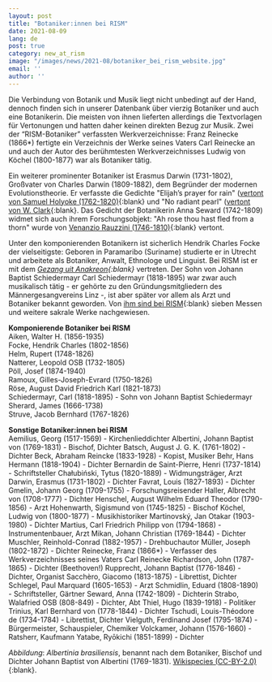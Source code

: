```yaml
---
layout: post
title: "Botaniker:innen bei RISM"
date: 2021-08-09
lang: de
post: true
category: new_at_rism
image: "/images/news/2021-08/botaniker_bei_rism_website.jpg"
email: ''
author: ''
---
```


Die Verbindung von Botanik und Musik liegt nicht unbedingt auf der Hand, dennoch finden sich in unserer Datenbank über vierzig Botaniker und auch eine Botanikerin. Die meisten von ihnen lieferten allerdings die Textvorlagen für Vertonungen und hatten daher keinen direkten Bezug zur Musik. Zwei der “RISM-Botaniker” verfassten Werkverzeichnisse: Franz Reinecke (1866*) fertigte ein Verzeichnis der Werke seines Vaters Carl Reinecke an und auch der Autor des berühmtesten Werkverzeichnisses Ludwig von Köchel (1800-1877) war als Botaniker tätig.  

Ein weiterer prominenter Botaniker ist Erasmus Darwin (1731-1802), Großvater von Charles Darwin (1809-1882), dem Begründer der modernen Evolutionstheorie. Er verfasste die Gedichte "Elijah’s prayer for rain" ([vertont von Samuel Holyoke (1762-1820)](https://opac.rism.info/search?id=900007121&View=rism){:blank} und "No radiant pearl" ([vertont von W. Clark](https://opac.rism.info/search?id=112776&View=rism){:blank}. Das Gedicht der Botanikerin Anna Seward (1742-1809) widmet sich auch ihrem Forschungsobjekt: "Ah rose thou hast fled from a thorn" wurde von [Venanzio Rauzzini (1746-1810)](https://opac.rism.info/search?id=128831&View=rism){:blank} vertont.  

Unter den komponierenden Botanikern ist sicherlich Hendrik Charles Focke der vielseitigste: Geboren in Paramaribo (Suriname) studierte er in Utrecht und arbeitete als Botaniker, Anwalt, Ethnologe und Linguist. Bei RISM ist er mit dem _[Gezang uit Anakreon](https://opac.rism.info/search?id=1001107344&View=rism){:blank}_ vertreten. Der Sohn von Johann Baptist Schiedermayr Carl Schiedermayr (1818-1895) war zwar auch musikalisch tätig - er gehörte zu den Gründungsmitgliedern des Männergesangvereins Linz -, ist aber später vor allem als Arzt und Botaniker bekannt geworden. Von [ihm sind bei RISM](https://opac.rism.info/search?View=rism&author=%22Schiedermayr,%20Carl%22){:blank} sieben Messen und weitere sakrale Werke nachgewiesen.  

**Komponierende Botaniker bei RISM**  
Aiken, Walter H. (1856-1935)  
Focke, Hendrik Charles (1802-1856)  
Helm, Rupert (1748-1826)  
Natterer, Leopold OSB (1732-1805)  
Pöll, Josef (1874-1940)  
Ramoux, Gilles-Joseph-Evrard (1750-1826)  
Röse, August David Friedrich Karl (1821-1873)  
Schiedermayr, Carl (1818-1895) - Sohn von Johann Baptist Schiedermayr  
Sherard, James (1666-1738)  
Struve, Jacob Bernhard (1767-1826)  

**Sonstige Botaniker:innen bei RISM**  
Aemilius, Georg (1517-1569) - Kirchenlieddichter
Albertini, Johann Baptist von (1769-1831) - Bischof, Dichter
Batsch, August J. G. K. (1761-1802) - Dichter
Beck, Abraham Reincke (1833-1928) - Kopist, Musiker
Behr, Hans Hermann (1818-1904) - Dichter
Bernardin de Saint-Pierre, Henri (1737-1814) - Schriftsteller
Chałubiński, Tytus (1820-1889) - Widmungsträger, Arzt
Darwin, Erasmus (1731-1802) - Dichter
Favrat, Louis (1827-1893) - Dichter
Gmelin, Johann Georg (1709-1755) - Forschungsreisender
Haller, Albrecht von (1708-1777) - Dichter
Henschel, August Wilhelm Eduard Theodor (1790-1856) - Arzt
Hohenwarth, Sigismund von (1745-1825) - Bischof
Köchel, Ludwig von (1800-1877) - Musikhistoriker
Martinovský, Jan Otakar (1903-1980) - Dichter
Martius, Carl Friedrich Philipp von (1794-1868) - Instrumentenbauer, Arzt
Mikan, Johann Christian (1769-1844) - Dichter
Muschler, Reinhold-Conrad (1882-1957) - Drehbuchautor
Müller, Joseph (1802-1872) - Dichter
Reinecke, Franz (1866*) - Verfasser des Werkverzeichnisses seines Vaters Carl Reinecke
Richardson, John (1787-1865) - Dichter (Beethoven!)
Rupprecht, Johann Baptist (1776-1846) - Dichter, Organist
Sacchèro, Giacomo (1813-1875) - Librettist, Dichter
Schlegel, Paul Marquard (1605-1653) - Arzt
Schmidlin, Eduard (1808-1890) - Schriftsteller, Gärtner
Seward, Anna (1742-1809) - Dichterin
Strabo, Walafried OSB (808-849) - Dichter, Abt
Thiel, Hugo (1839-1918) - Politiker
Trinius, Karl Bernhard von (1778-1844) - Dichter
Tschudi, Louis-Théodore de (1734-1784) - Librettist, Dichter
Vielguth, Ferdinand Josef (1795-1874) - Bürgermeister, Schauspieler, Chemiker
Volckamer, Johann (1576-1660) - Ratsherr, Kaufmann
Yatabe, Ryōkichi (1851-1899) - Dichter  

_Abbildung_: _Albertinia brasiliensis_, benannt nach dem Botaniker, Bischof und Dichter Johann Baptist von Albertini (1769-1831). [Wikispecies (CC-BY-2.0)](https://species.wikimedia.org/wiki/File:Albertinia_brasiliensis_Spreng._(445294636).jpg){:blank}.  

